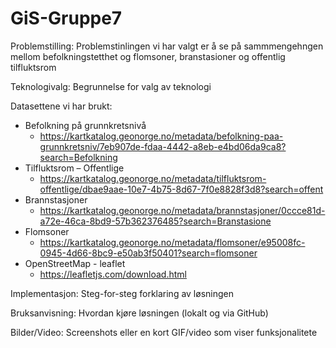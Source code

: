 # GiS-Gruppe7

Problemstilling: 
Problemstinlingen vi har valgt er å se på sammmengehngen mellom befolkningstetthet og flomsoner, branstasioner og offentlig tilfluktsrom 

Teknologivalg: Begrunnelse for valg av teknologi

Datasettene vi har brukt: 
  - Befolkning på grunnkretsnivå
      - https://kartkatalog.geonorge.no/metadata/befolkning-paa-grunnkretsniv/7eb907de-fdaa-4442-a8eb-e4bd06da9ca8?search=Befolkning
  - Tilfluktsrom – Offentlige
      - https://kartkatalog.geonorge.no/metadata/tilfluktsrom-offentlige/dbae9aae-10e7-4b75-8d67-7f0e8828f3d8?search=offent
  - Brannstasjoner
      - https://kartkatalog.geonorge.no/metadata/brannstasjoner/0ccce81d-a72e-46ca-8bd9-57b362376485?search=Branstasione
  - Flomsoner
      - https://kartkatalog.geonorge.no/metadata/flomsoner/e95008fc-0945-4d66-8bc9-e50ab3f50401?search=flomsoner
  - OpenStreetMap - leaflet
      - https://leafletjs.com/download.html


Implementasjon: Steg-for-steg forklaring av løsningen

Bruksanvisning: Hvordan kjøre løsningen (lokalt og via GitHub)

Bilder/Video: Screenshots eller en kort GIF/video som viser funksjonalitete
